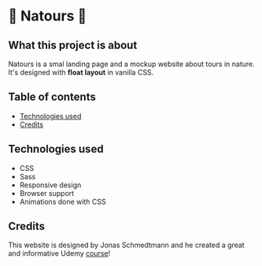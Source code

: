 # :sunflower: Natours :sunflower:

## What this project is about

Natours is a smal landing page and a mockup website about tours in nature. It's designed with **float layout** in vanilla CSS.


## Table of contents

* [Technologies used](#technologies-used)
* [Credits](#credits)

## Technologies used

- CSS
- Sass
- Responsive design
- Browser support
- Animations done with CSS 

## Credits


This website is designed by Jonas Schmedtmann and he created a great and informative Udemy [course](https://www.udemy.com/course/advanced-css-and-sass/)! 